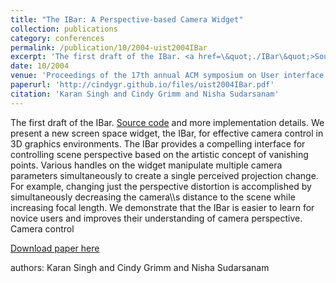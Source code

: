 ```yaml
---
title: "The IBar: A Perspective-based Camera Widget"
collection: publications
category: conferences
permalink: /publication/10/2004-uist2004IBar
excerpt: 'The first draft of the IBar. <a href=\&quot;./IBar\&quot;>Source code</a> and more implementation details. We present a new screen space widget,  the IBar,  for effective camera control in 3D graphics environments. The IBar provides a compelling interface for controlling scene perspective based on the artistic concept of vanishing points. Various handles on the widget manipulate multiple camera parameters simultaneously to create a single perceived projection change. For example,  changing just the perspective distortion is accomplished by simultaneously decreasing the camera\\\s distance to the scene while increasing focal length. We demonstrate that the IBar is easier to learn for novice users and improves their understanding of camera perspective. Camera control, '
date: 10/2004
venue: 'Proceedings of the 17th annual ACM symposium on User interface software and technology'
paperurl: 'http://cindygr.github.io/files/uist2004IBar.pdf'
citation: 'Karan Singh and Cindy Grimm and Nisha Sudarsanam'
---
```

The first draft of the IBar. <a href=\&quot;./IBar\&quot;>Source code</a> and more implementation details. We present a new screen space widget,  the IBar,  for effective camera control in 3D graphics environments. The IBar provides a compelling interface for controlling scene perspective based on the artistic concept of vanishing points. Various handles on the widget manipulate multiple camera parameters simultaneously to create a single perceived projection change. For example,  changing just the perspective distortion is accomplished by simultaneously decreasing the camera\\\s distance to the scene while increasing focal length. We demonstrate that the IBar is easier to learn for novice users and improves their understanding of camera perspective. Camera control

[Download paper here](http://cindygr.github.io/files/uist2004IBar.pdf)

authors: Karan Singh and Cindy Grimm and Nisha Sudarsanam